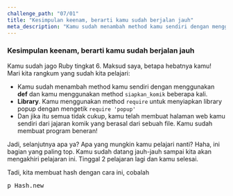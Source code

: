 ```yaml
---
challenge_path: "07/01"
title: "Kesimpulan keenam, berarti kamu sudah berjalan jauh"
meta_description: "Kamu sudah menambah method kamu sendiri dengan menggunakan def, menggunakan method require untuk menyiapkan library popup, dan membuat halaman web kamu sendiri dari jajaran komik yang berasal dari sebuah file."
---
```


### Kesimpulan keenam, berarti kamu sudah berjalan jauh

Kamu sudah jago Ruby tingkat 6. Maksud saya, betapa hebatnya kamu! Mari kita rangkum yang sudah kita pelajari:

- Kamu sudah menambah method kamu sendiri dengan menggunakan **def** dan kamu menggunakan method `siapkan_komik` beberapa kali.
- **Library**. Kamu menggunakan method `require` untuk menyiapkan library popup dengan mengetik `require 'popup'`
- Dan jika itu semua tidak cukup, kamu telah membuat halaman web kamu sendiri dari jajaran komik yang berasal dari sebuah file. Kamu sudah membuat program beneran!

Jadi, selanjutnya apa ya? Apa yang mungkin kamu pelajari nanti? Haha, ini bagian yang paling top. Kamu sudah datang jauh-jauh sampai kita akan mengakhiri pelajaran ini. Tinggal 2 pelajaran lagi dan kamu selesai.

Tadi, kita membuat hash dengan cara ini, cobalah

<pre>p Hash.new</pre>